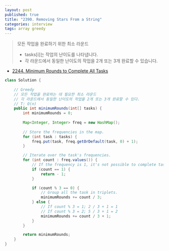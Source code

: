 ```yaml
---
layout: post
published: true
title: "2390. Removing Stars From a String"
categories: interview
tags: array greedy
---
```


> 모든 작업을 완료하기 위한 최소 라운드
> - tasks[i]는 작업의 난이도를 나타냅니다.  
> - 각 라운드에서 동일한 난이도의 작업을 2개 또는 3개 완료할 수 있습니다.  

- [2244. Minimum Rounds to Complete All Tasks](https://leetcode.com/problems/minimum-rounds-to-complete-all-tasks/)

```java
class Solution {
    
    // Greedy
    // 모든 작업을 완료하는 데 필요한 최소 라운드
    // 각 라운드에서 동일한 난이도의 작업을 2개 또는 3개 완료할 수 있다.
    // T: O(n)
    public int minimumRounds(int[] tasks) {
        int minimumRounds = 0;
        
        Map<Integer, Integer> freq = new HashMap();
        
        // Store the frequencies in the map.
        for (int task : tasks) {
            freq.put(task, freq.getOrDefault(task, 0) + 1);
        }

        // Iterate over the task's frequencies.
        for (int count : freq.values()) {
            // If the frequency is 1, it's not possible to complete tasks.
            if (count == 1) {
                return - 1;
            }

            if (count % 3 == 0) {
                // Group all the task in triplets.
                minimumRounds += count / 3;
            } else {
                // If count % 3 = 1; 2 / 3 + 1 = 1 
                // If count % 3 = 2; 5 / 3 + 1 = 2 
                minimumRounds += count / 3 + 1;
            }
        }

        return minimumRounds;
    }
}
```